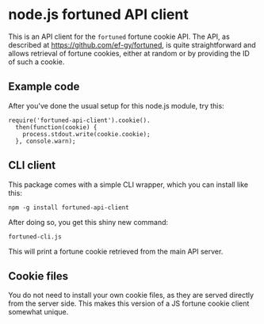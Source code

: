 # node.js fortuned API client

This is an API client for the `fortuned` fortune cookie API. The API, as
described at https://github.com/ef-gy/fortuned, is quite straightforward and
allows retrieval of fortune cookies, either at random or by providing the ID of
such a cookie.

## Example code

After you've done the usual setup for this node.js module, try this:

    require('fortuned-api-client').cookie().
      then(function(cookie) {
        process.stdout.write(cookie.cookie);
      }, console.warn);

## CLI client

This package comes with a simple CLI wrapper, which you can install like this:

    npm -g install fortuned-api-client

After doing so, you get this shiny new command:

    fortuned-cli.js

This will print a fortune cookie retrieved from the main API server.

## Cookie files

You do not need to install your own cookie files, as they are served directly
from the server side. This makes this version of a JS fortune cookie client
somewhat unique.
